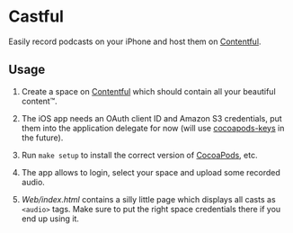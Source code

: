 # Castful

Easily record podcasts on your iPhone and host them on [Contentful][1].

## Usage

1. Create a space on [Contentful][1] which should contain all your beautiful content™.

1. The iOS app needs an OAuth client ID and Amazon S3 credentials, put them into the application
delegate for now (will use [cocoapods-keys][3] in the future).

1. Run `make setup` to install the correct version of [CocoaPods][2], etc.

1. The app allows to login, select your space and upload some recorded audio.

1. *Web/index.html* contains a silly little page which displays all casts as `<audio>` tags.
Make sure to put the right space credentials there if you end up using it.

[1]: https://www.contentful.com/
[2]: http://cocoapods.org
[3]: https://github.com/orta/cocoapods-keys
